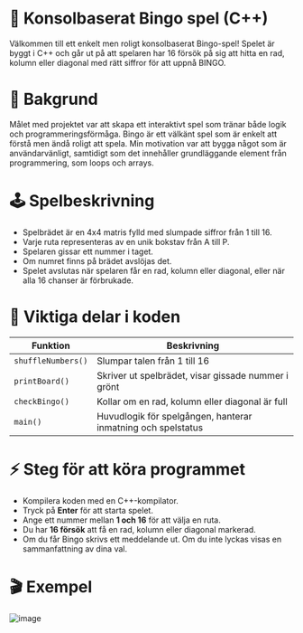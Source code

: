# 🎲 Konsolbaserat Bingo spel (C++)
Välkommen till ett enkelt men roligt konsolbaserat Bingo-spel! 
Spelet är byggt i C++ och går ut på att spelaren har 16 försök på sig att hitta en rad, kolumn eller diagonal med rätt siffror för att uppnå BINGO.


# 📁 Bakgrund
Målet med projektet var att skapa ett interaktivt spel som tränar både logik och programmeringsförmåga. Bingo är ett välkänt spel som är enkelt att förstå men ändå roligt att spela. Min motivation var att bygga något som är användarvänligt, samtidigt som det innehåller grundläggande element från programmering, som loops och arrays.


# 🕹️ Spelbeskrivning
- Spelbrädet är en 4x4 matris fylld med slumpade siffror från 1 till 16.
- Varje ruta representeras av en unik bokstav från A till P.
- Spelaren gissar ett nummer i taget.
- Om numret finns på brädet avslöjas det.
- Spelet avslutas när spelaren får en rad, kolumn eller diagonal, eller när alla 16 chanser är förbrukade.


# 🧠 Viktiga delar i koden
| **Funktion**        | **Beskrivning**                                                  |
|---------------------|------------------------------------------------------------------|
| `shuffleNumbers()`  | Slumpar talen från 1 till 16                                     |
| `printBoard()`      | Skriver ut spelbrädet, visar gissade nummer i grönt             |
| `checkBingo()`      | Kollar om en rad, kolumn eller diagonal är full                 |
| `main()`            | Huvudlogik för spelgången, hanterar inmatning och spelstatus    |


# ⚡ Steg för att köra programmet
- Kompilera koden med en C++-kompilator.
- Tryck på **Enter** för att starta spelet.
- Ange ett nummer mellan **1 och 16** för att välja en ruta.
- Du har **16 försök** att få en rad, kolumn eller diagonal markerad.
- Om du får Bingo skrivs ett meddelande ut. Om du inte lyckas visas en sammanfattning av dina val.

# 🎬 Exempel
![image](https://github.com/user-attachments/assets/29c65d3d-aea1-427e-b882-917bd6b1bbfd)
